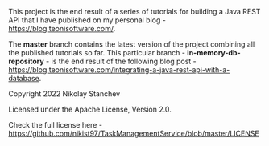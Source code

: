 This project is the end result of a series of tutorials for building a Java REST API that I have published on my personal blog - https://blog.teonisoftware.com/.

The **master** branch contains the latest version of the project combining all the published tutorials so far. This
particular branch - **in-memory-db-repository** - is the end result of the following blog post - https://blog.teonisoftware.com/integrating-a-java-rest-api-with-a-database.

Copyright 2022 Nikolay Stanchev

Licensed under the Apache License, Version 2.0.

Check the full license here - https://github.com/nikist97/TaskManagementService/blob/master/LICENSE